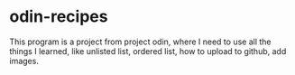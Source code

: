 # odin-recipes
This program is a project from project odin, where I need to use all the things I learned, like unlisted list, ordered list, how to upload to github, add images.
